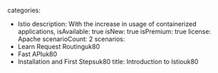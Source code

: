 categories:
  - Istio
description:
  With the increase in usage of containerized applications,
isAvailable: true
isNew: true
isPremium: true
license: Apache
scenarioCount: 2
scenarios:
  - Learn Request Routinguk80
  - Fast APIuk80
  - Installation and First Stepsuk80
title: Introduction to Istiouk80
